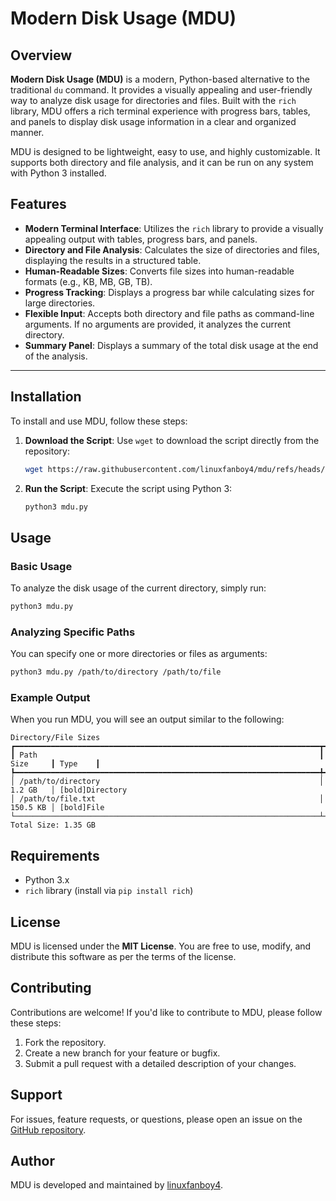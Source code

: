 # Modern Disk Usage (MDU)

## Overview

**Modern Disk Usage (MDU)** is a modern, Python-based alternative to the traditional `du` command. It provides a visually appealing and user-friendly way to analyze disk usage for directories and files. Built with the `rich` library, MDU offers a rich terminal experience with progress bars, tables, and panels to display disk usage information in a clear and organized manner.

MDU is designed to be lightweight, easy to use, and highly customizable. It supports both directory and file analysis, and it can be run on any system with Python 3 installed.

## Features

- **Modern Terminal Interface**: Utilizes the `rich` library to provide a visually appealing output with tables, progress bars, and panels.
- **Directory and File Analysis**: Calculates the size of directories and files, displaying the results in a structured table.
- **Human-Readable Sizes**: Converts file sizes into human-readable formats (e.g., KB, MB, GB, TB).
- **Progress Tracking**: Displays a progress bar while calculating sizes for large directories.
- **Flexible Input**: Accepts both directory and file paths as command-line arguments. If no arguments are provided, it analyzes the current directory.
- **Summary Panel**: Displays a summary of the total disk usage at the end of the analysis.

---

## Installation

To install and use MDU, follow these steps:

1. **Download the Script**:
   Use `wget` to download the script directly from the repository:
   ```bash
   wget https://raw.githubusercontent.com/linuxfanboy4/mdu/refs/heads/main/mdu.py
   ```

2. **Run the Script**:
   Execute the script using Python 3:
   ```bash
   python3 mdu.py
   ```

## Usage

### Basic Usage
To analyze the disk usage of the current directory, simply run:
```bash
python3 mdu.py
```

### Analyzing Specific Paths
You can specify one or more directories or files as arguments:
```bash
python3 mdu.py /path/to/directory /path/to/file
```

### Example Output
When you run MDU, you will see an output similar to the following:
```
Directory/File Sizes
┏━━━━━━━━━━━━━━━━━━━━━━━━━━━━━━━━━━━━━━━━━━━━━━━━━━━━━━━━━━━━━━━━━━━━┳━━━━━━━━━━┳━━━━━━━━━┓
┃ Path                                                               ┃ Size     ┃ Type    ┃
┡━━━━━━━━━━━━━━━━━━━━━━━━━━━━━━━━━━━━━━━━━━━━━━━━━━━━━━━━━━━━━━━━━━━━╇━━━━━━━━━━╇━━━━━━━━━┩
│ /path/to/directory                                                 │ 1.2 GB   │ [bold]Directory
│ /path/to/file.txt                                                  │ 150.5 KB │ [bold]File
└────────────────────────────────────────────────────────────────────┴──────────┴─────────┘
Total Size: 1.35 GB
```

## Requirements

- Python 3.x
- `rich` library (install via `pip install rich`)

## License

MDU is licensed under the **MIT License**. You are free to use, modify, and distribute this software as per the terms of the license.

## Contributing

Contributions are welcome! If you'd like to contribute to MDU, please follow these steps:

1. Fork the repository.
2. Create a new branch for your feature or bugfix.
3. Submit a pull request with a detailed description of your changes.

## Support

For issues, feature requests, or questions, please open an issue on the [GitHub repository](https://github.com/linuxfanboy4/mdu).

## Author

MDU is developed and maintained by [linuxfanboy4](https://github.com/linuxfanboy4).
